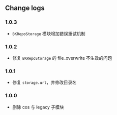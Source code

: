 ## Change logs

### 1.0.3

- `BKRepoStorage` 模块增加错误重试机制

### 1.0.2

- 修复 `BKRepoStorage` 的 file_overwrite 不生效的问题

### 1.0.1

- 修复 `storage.url`，并修改目录名

### 1.0.0

- 删除 cos 与 legacy 子模块
